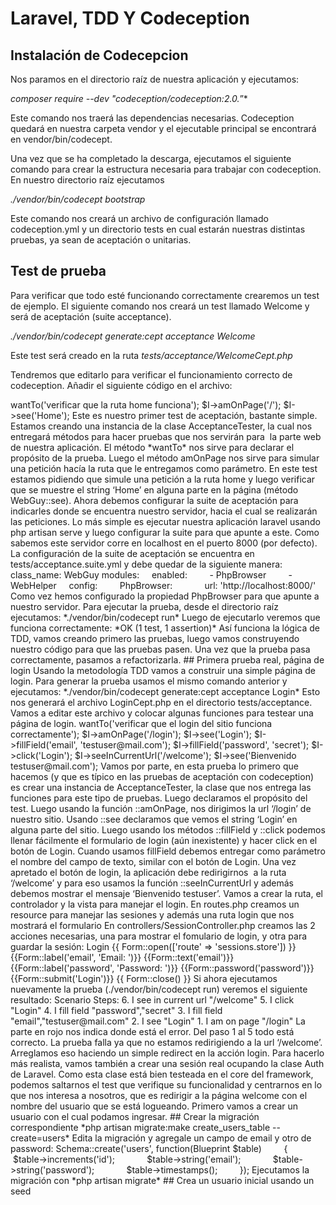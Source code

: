 Laravel, TDD Y Codeception
=================

## Instalación de Codecepcion

Nos paramos en el directorio raíz de nuestra aplicación y ejecutamos:

*composer require --dev "codeception/codeception:2.0.*”*

Este comando nos traerá las dependencias necesarias. Codeception quedará en nuestra carpeta vendor y el ejecutable principal se encontrará en vendor/bin/codecept.

Una vez que se ha completado la descarga, ejecutamos el siguiente comando para crear la estructura necesaria para trabajar con codeception. En nuestro directorio raíz ejecutamos

*./vendor/bin/codecept bootstrap*

Este comando nos creará un archivo de configuración llamado codeception.yml y un directorio tests en cual estarán nuestras distintas pruebas, ya sean de aceptación o unitarias.

## Test de prueba

Para verificar que todo esté funcionando correctamente crearemos un test de ejemplo. El siguiente comando nos creará un test llamado Welcome y será de aceptación (suite acceptance).

*./vendor/bin/codecept generate:cept acceptance Welcome*

Este test será creado en la ruta *tests/acceptance/WelcomeCept.php*

Tendremos que editarlo para verificar el funcionamiento correcto de codeception. Añadir el siguiente código en el archivo:

<?php
$I = new WebGuy($scenario);
$I->wantTo('verificar que la ruta home funciona');
$I->amOnPage('/');
$I->see('Home');

Este es nuestro primer test de aceptación, bastante simple. Estamos creando una instancia de la clase AcceptanceTester, la cual nos entregará métodos para hacer pruebas que nos servirán para  la parte web de nuestra aplicación. El método *wantTo* nos sirve para declarar el propósito de la prueba. Luego el método amOnPage nos sirve para simular una petición hacía la ruta que le entregamos como parámetro. En este test estamos pidiendo que simule una petición a la ruta home y luego verificar que se muestre el string ‘Home’ en alguna parte en la página (método WebGuy::see).

Ahora debemos configurar la suite de aceptación para indicarles donde se encuentra nuestro servidor, hacia el cual se realizarán las peticiones. Lo más simple es ejecutar nuestra aplicación laravel usando php artisan serve y luego configurar la suite para que apunte a este. Como sabemos este servidor corre en localhost en el puerto 8000 (por defecto). La configuración de la suite de aceptación se encuentra en tests/acceptance.suite.yml y debe quedar de la siguiente manera:

class_name: WebGuy
modules:
    enabled:
        - PhpBrowser
        - WebHelper
    config:
        PhpBrowser:
            url: 'http://localhost:8000/'

Como vez hemos configurado la propiedad PhpBrowser para que apunte a nuestro servidor. Para ejecutar la prueba, desde el directorio raíz ejecutamos:

*./vendor/bin/codecept run*

Luego de ejecutarlo veremos que funciona correctamente:

*OK (1 test, 1 assertion)*

Así funciona la lógica de TDD, vamos creando primero las pruebas, luego vamos construyendo nuestro código para que las pruebas pasen. Una vez que la prueba pasa correctamente, pasamos a refactorizarla.

## Primera prueba real, página de login

Usando la metodología TDD vamos a construir una simple página de login. Para generar la prueba usamos el mismo comando anterior y ejecutamos:

*./vendor/bin/codecept generate:cept acceptance Login*

Esto nos generará el archivo LoginCept.php en el directorio tests/acceptance.
Vamos a editar este archivo y colocar algunas funciones para testear una página de login.

<?php
 $I = new AcceptanceTester($scenario);
 $I->wantTo('verificar que el login del sitio funciona correctamente');
 $I->amOnPage('/login');
 $I->see('Login');
 $I->fillField('email', 'testuser@mail.com');
 $I->fillField('password', 'secret');
 $I->click('Login');
 $I->seeInCurrentUrl('/welcome');
 $I->see('Bienvenido testuser@mail.com');

Vamos por parte, en esta prueba lo primero que hacemos (y que es típico en las pruebas de aceptación con codeception) es crear una instancia de AcceptanceTester, la clase que nos entrega las funciones para este tipo de pruebas. Luego declaramos el propósito del test. Luego usando la función ::amOnPage, nos dirigimos la url ‘/login’ de nuestro sitio. Usando ::see declaramos que vemos el string ‘Login’ en alguna parte del sitio. Luego usando los métodos ::fillField y ::click podemos llenar fácilmente el formulario de login (aún inexistente) y hacer click en el botón de Login. Cuando usamos fillField debemos entregar como parámetro el nombre del campo de texto, similar con el botón de Login.

Una vez apretado el botón de login, la aplicación debe redirigirnos  a la ruta ‘/welcome’ y para eso usamos la función ::seeInCurrentUrl y además debemos mostrar el mensaje ‘Bienvenido testuser’.

Vamos a crear la ruta, el controlador y la vista para manejar el login.

En routes.php creamos un resource para manejar las sesiones y además una ruta login que nos mostrará el formulario

En controllers/SessionController.php creamos las 2 acciones necesarias, una para mostrar el fomulario de login, y otra para guardar la sesión:

<?php

class SessionsController extends BaseController{

	 public function create()
	 {
	 	//muestra el form de login
	 	return View::make('login');
	 }

	public function store()
	 {
	 	//crea la sessión
	 }
 }

En views/login.blade.php creamos un formulario simple que envíe la información a la ruta store del controlador de sesiones y que además muestre un string que diga ‘Login':

<h1>Login</h1>
	 {{ Form::open(['route' => 'sessions.store']) }}
		 {{Form::label('email', 'Email: ')}}
		 {{Form::text('email')}} </br>
		 {{Form::label('password', 'Password: ')}}
		 {{Form::password('password')}}</br>
		 {{Form::submit('Login')}}
	{{ Form::close() }}

Si ahora ejecutamos nuevamente la prueba (./vendor/bin/codecept run) veremos el siguiente resultado:

Scenario Steps:
6. I see in current url "/welcome"
5. I click "Login"
4. I fill field "password","secret"
3. I fill field "email","testuser@mail.com"
2. I see "Login"
1. I am on page "/login"

La parte en rojo nos indica donde está el error. Del paso 1 al 5 todo está correcto. La prueba falla ya que no estamos redirigiendo a la url ‘/welcome’. Arreglamos eso haciendo un simple redirect en la acción login. Para hacerlo más realista, vamos también a crear una sesión real ocupando la clase Auth de Laravel. Como esta clase está bien testeada en el core del framework, podemos saltarnos el test que verifique su funcionalidad y centrarnos en lo que nos interesa a nosotros, que es redirigir a la página welcome con el nombre del usuario que se está logueando.

Primero vamos a crear un usuario con el cual podamos ingresar.

## Crear la migración correspondiente

*php artisan migrate:make create_users_table --create=users*

Edita la migración y agregale un campo de email y otro de password:

Schema::create('users', function(Blueprint $table)
        {
            $table->increments('id');
            $table->string('email');
            $table->string('password');
            $table->timestamps();
        });

Ejecutamos la migración con

*php artisan migrate*

## Crea un usuario inicial usando un seed


